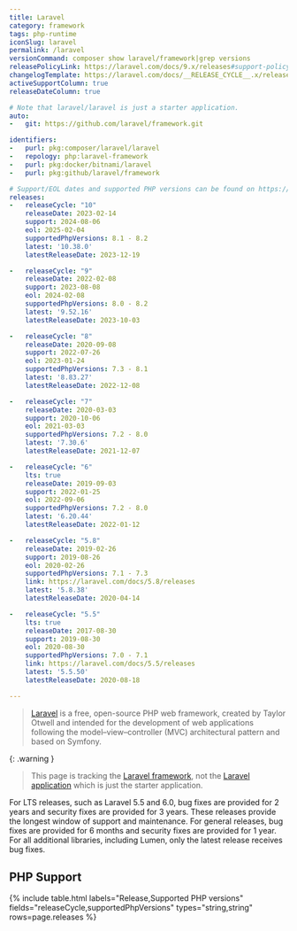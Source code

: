 ```yaml
---
title: Laravel
category: framework
tags: php-runtime
iconSlug: laravel
permalink: /laravel
versionCommand: composer show laravel/framework|grep versions
releasePolicyLink: https://laravel.com/docs/9.x/releases#support-policy
changelogTemplate: https://laravel.com/docs/__RELEASE_CYCLE__.x/releases
activeSupportColumn: true
releaseDateColumn: true

# Note that laravel/laravel is just a starter application.
auto:
-   git: https://github.com/laravel/framework.git

identifiers:
-   purl: pkg:composer/laravel/laravel
-   repology: php:laravel-framework
-   purl: pkg:docker/bitnami/laravel
-   purl: pkg:github/laravel/framework

# Support/EOL dates and supported PHP versions can be found on https://laravel.com/docs/9.x/releases#support-policy
releases:
-   releaseCycle: "10"
    releaseDate: 2023-02-14
    support: 2024-08-06
    eol: 2025-02-04
    supportedPhpVersions: 8.1 - 8.2
    latest: '10.38.0'
    latestReleaseDate: 2023-12-19

-   releaseCycle: "9"
    releaseDate: 2022-02-08
    support: 2023-08-08
    eol: 2024-02-08
    supportedPhpVersions: 8.0 - 8.2
    latest: '9.52.16'
    latestReleaseDate: 2023-10-03

-   releaseCycle: "8"
    releaseDate: 2020-09-08
    support: 2022-07-26
    eol: 2023-01-24
    supportedPhpVersions: 7.3 - 8.1
    latest: '8.83.27'
    latestReleaseDate: 2022-12-08

-   releaseCycle: "7"
    releaseDate: 2020-03-03
    support: 2020-10-06
    eol: 2021-03-03
    supportedPhpVersions: 7.2 - 8.0
    latest: '7.30.6'
    latestReleaseDate: 2021-12-07

-   releaseCycle: "6"
    lts: true
    releaseDate: 2019-09-03
    support: 2022-01-25
    eol: 2022-09-06
    supportedPhpVersions: 7.2 - 8.0
    latest: '6.20.44'
    latestReleaseDate: 2022-01-12

-   releaseCycle: "5.8"
    releaseDate: 2019-02-26
    support: 2019-08-26
    eol: 2020-02-26
    supportedPhpVersions: 7.1 - 7.3
    link: https://laravel.com/docs/5.8/releases
    latest: '5.8.38'
    latestReleaseDate: 2020-04-14

-   releaseCycle: "5.5"
    lts: true
    releaseDate: 2017-08-30
    support: 2019-08-30
    eol: 2020-08-30
    supportedPhpVersions: 7.0 - 7.1
    link: https://laravel.com/docs/5.5/releases
    latest: '5.5.50'
    latestReleaseDate: 2020-08-18

---
```


> [Laravel](https://laravel.com/) is a free, open-source PHP web framework, created by Taylor Otwell
> and intended for the development of web applications following the model–view–controller (MVC)
> architectural pattern and based on Symfony.

{: .warning }
> This page is tracking the [Laravel framework](https://github.com/laravel/framework), not the
> [Laravel application](https://github.com/laravel/laravel) which is just the starter application.

For LTS releases, such as Laravel 5.5 and 6.0, bug fixes are provided for 2 years and security fixes
are provided for 3 years. These releases provide the longest window of support and maintenance. For
general releases, bug fixes are provided for 6 months and security fixes are provided for 1 year.
For all additional libraries, including Lumen, only the latest release receives bug fixes.

## PHP Support

{% include table.html
labels="Release,Supported PHP versions"
fields="releaseCycle,supportedPhpVersions"
types="string,string"
rows=page.releases %}
